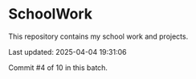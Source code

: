 # SchoolWork

This repository contains my school work and projects.

Last updated: 2025-04-04 19:31:06

Commit #4 of 10 in this batch.